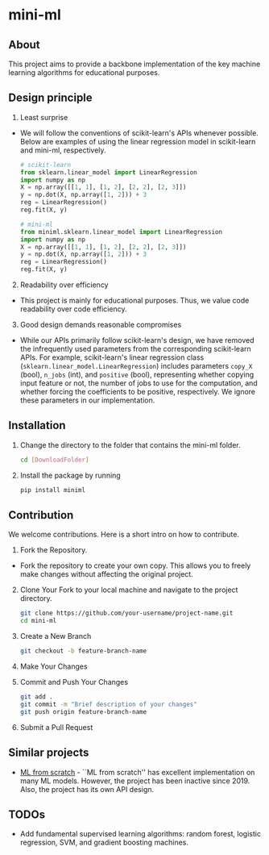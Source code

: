 # mini-ml

## About

This project aims to provide a backbone implementation of the key machine learning algorithms for educational purposes.

## Design principle

1. Least surprise
   
  - We will follow the conventions of scikit-learn's APIs whenever possible. Below are examples of using the linear regression model in scikit-learn and mini-ml, respectively.

    ```python
    # scikit-learn
    from sklearn.linear_model import LinearRegression
    import numpy as np
    X = np.array([[1, 1], [1, 2], [2, 2], [2, 3]])
    y = np.dot(X, np.array([1, 2])) + 3
    reg = LinearRegression()
    reg.fit(X, y)
    ```

    ```python
    # mini-ml
    from miniml.sklearn.linear_model import LinearRegression
    import numpy as np
    X = np.array([[1, 1], [1, 2], [2, 2], [2, 3]])
    y = np.dot(X, np.array([1, 2])) + 3
    reg = LinearRegression()
    reg.fit(X, y)
    ```

2. Readability over efficiency

  - This project is mainly for educational purposes. Thus, we value code readability over code efficiency.

3. Good design demands reasonable compromises

  - While our APIs primarily follow scikit-learn's design, we have removed the infrequently used parameters from the corresponding scikit-learn APIs. For example, scikit-learn's linear regression class (`sklearn.linear_model.LinearRegression`) includes parameters `copy_X` (bool), `n_jobs` (int), and `positive` (bool), representing whether copying input feature or not, the number of jobs to use for the computation, and whether forcing the coefficients to be positive, respectively. We ignore these parameters in our implementation.
    
## Installation
1. Change the directory to the folder that contains the mini-ml folder.

   ```bash
   cd [DownloadFolder]
   ```

2. Install the package by running
   ```bash
   pip install miniml
   ```

## Contribution

We welcome contributions. Here is a short intro on how to contribute.

1. Fork the Repository.

  - Fork the repository to create your own copy. This allows you to freely make changes without affecting the original project.
    
2. Clone Your Fork to your local machine and navigate to the project directory.
   ```bash
   git clone https://github.com/your-username/project-name.git
   cd mini-ml
   ```  

3. Create a New Branch
   ```bash
   git checkout -b feature-branch-name
   ```
     
4. Make Your Changes
  
5. Commit and Push Your Changes
   ```bash
   git add .
   git commit -m "Brief description of your changes"
   git push origin feature-branch-name
   ```

6. Submit a Pull Request

## Similar projects
- [ML from scratch](https://github.com/eriklindernoren/ML-From-Scratch) - ``ML from scratch'' has excellent implementation on many ML models. However, the project has been inactive since 2019. Also, the project has its own API design.

## TODOs
- Add fundamental supervised learning algorithms: random forest, logistic regression, SVM, and gradient boosting machines.
